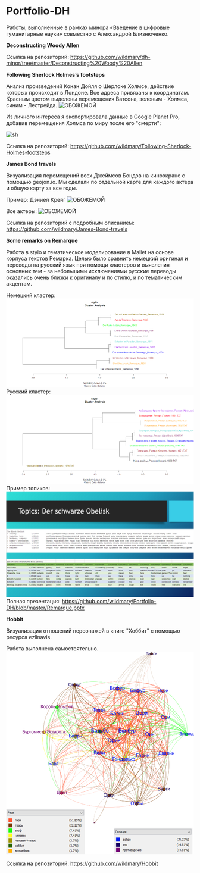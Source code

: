 # Portfolio-DH
Работы, выполненные в рамках минора «Введение в цифровые гуманитарные науки» совместно с Александрой Близнюченко.


**Deconstructing Woody Allen**

Ссылка на репозиторий: https://github.com/wildmary/dh-minor/tree/master/Deconstructing%20Woody%20Allen 


**Following Sherlock Holmes’s footsteps**

Анализ  произведений Конан Дойля о Шерлоке Холмсе, действие которых происходит в Лондоне. 
Все адреса привязаны к координатам.
Красным цветом выделены перемещения Ватсона, зеленым - Холмса, синим - Лестрейда.
![ОБОЖЕМОЙ](https://github.com/wildmary/Following-Sherlock-Holmes-footsteps/blob/master/Ресурс%203%404x.png)

Из личного интереса я экспортировала данные в Google Planet Pro, добавив перемещения Холмса по миру после его "смерти":

[![sh](http://img.youtube.com/vi/2-Alh8kRXs4/0.jpg)](http://www.youtube.com/watch?v=2-Alh8kRXs4 "")

Ссылка на репозиторий: https://github.com/wildmary/Following-Sherlock-Holmes-footsteps

**James Bond travels**

Визуализация перемещений всех Джеймсов Бондов на киноэкране с помощью geojon.io. Мы сделали по отдельной карте для каждого актера и общую карту за все годы.

Пример: Дэниел Крейг
![ОБОЖЕМОЙ](https://github.com/wildmary/James-Bond-travels/blob/master/крейг.png)

Все актеры:
![ОБОЖЕМОЙ](https://github.com/wildmary/James-Bond-travels/blob/master/Безымянный.png)

Ссылка на репозиторий с подробным описанием: https://github.com/wildmary/James-Bond-travels





**Some remarks on Remarque**

Работа в stylo и тематическое моделирование в Mallet на основе корпуса текстов Ремарка. Целью было сравнить немецкий оригинал и переводы на русский язык при помощи кластеров и выявления основных тем - за небольшими исключениями русские переводы оказались очень близки к оригиналу и по стилю, и по тематическим акцентам.

Немецкий кластер:
![ОБОЖЕМОЙ](https://github.com/wildmary/Portfolio-DH/blob/master/Рисунок2.png)
Русский кластер:
![ОБОЖЕМОЙ](https://github.com/wildmary/Portfolio-DH/blob/master/Рисунок1.png)
Пример топиков:
![ОБОЖЕМОЙ](https://github.com/wildmary/Portfolio-DH/blob/master/LfF1U-tib64.jpg)
Полная презентация: https://github.com/wildmary/Portfolio-DH/blob/master/Remarque.pptx



**Hobbit**

Визуализация отношений персонажей в книге "Хоббит" с помощью ресурса ezlinavis.

Работа выполнена самостоятельно.
![ОБОЖЕМОЙ](https://github.com/wildmary/Hobbit/blob/master/хоббит.png)

Ссылка на репозиторий: https://github.com/wildmary/Hobbit
